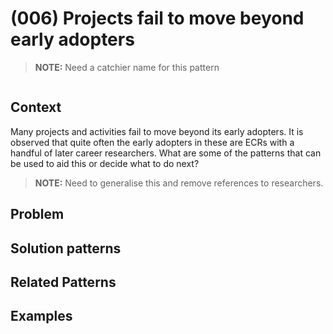 # (006) Projects fail to move beyond early adopters

> **NOTE:**
> Need a catchier name for this pattern

<image>

## Context
Many projects and activities fail to move beyond its early adopters.  It is observed that quite often the early adopters in these are ECRs with a handful of later career researchers.  What are some of the patterns that can be used to aid this or decide what to do next?
  
> **NOTE:**
> Need to generalise this and remove references to researchers.

## Problem

## Solution patterns

## Related Patterns

## Examples

<links to examples>
